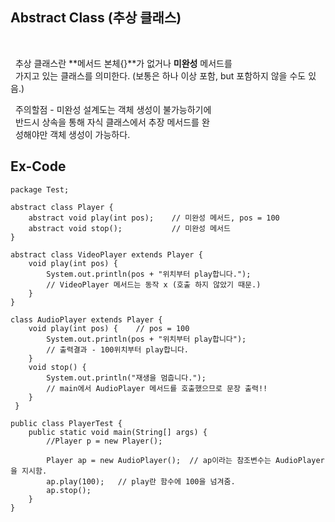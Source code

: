 ## **Abstract Class (추상 클래스)**

<br>

&nbsp; 추상 클래스란 **메서드 본체{}**가 없거나 **미완성** 메서드를 <br> &nbsp; 가지고 있는 클래스를 의미한다. (보통은 하나 이상 포함, but 포함하지 않을 수도 있음.)<br>

&nbsp; 주의할점 - 미완성 설계도는 객체 생성이 불가능하기에<br>
&nbsp; 반드시 상속을 통해 자식 클래스에서 추장 메서드를 완<br>
&nbsp; 성해야만 객체 생성이 가능하다.<br>

## **Ex-Code**

```
package Test;

abstract class Player {
	abstract void play(int pos);	// 미완성 메서드, pos = 100
	abstract void stop();			// 미완성 메서드
}

abstract class VideoPlayer extends Player {
	void play(int pos) {
		System.out.println(pos + "위치부터 play합니다.");
		// VideoPlayer 메서드는 동작 x (호출 하지 않았기 때문.)
	}
}

class AudioPlayer extends Player {
	void play(int pos) {	// pos = 100
		System.out.println(pos + "위치부터 play합니다");	
		// 출력결과 - 100위치부터 play합니다.
	}
	void stop() {
		System.out.println("재생을 멈춥니다.");
		// main에서 AudioPlayer 메서드를 호출했으므로 문장 출력!!
	}
 }

public class PlayerTest {
	public static void main(String[] args) {
		//Player p = new Player();
		
		Player ap = new AudioPlayer();	// ap이라는 참조변수는 AudioPlayer을 지시함.
		ap.play(100);	// play란 함수에 100을 넘겨줌.
		ap.stop();	
	}
}


```



